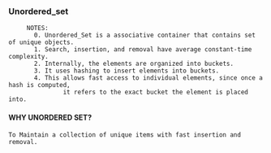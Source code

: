 ### Unordered_set


         NOTES:
           0. Unordered_Set is a associative container that contains set of unique objects.
           1. Search, insertion, and removal have average constant-time complexity.
           2. Internally, the elements are organized into buckets.
           3. It uses hashing to insert elements into buckets. 
           4. This allows fast access to individual elements, since once a hash is computed, 
                   it refers to the exact bucket the element is placed into.

#### WHY UNORDERED SET?
    To Maintain a collection of unique items with fast insertion and removal.
